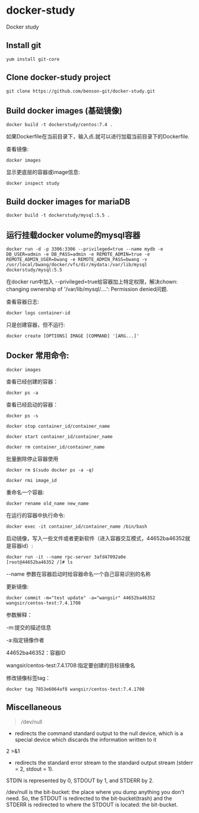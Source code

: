 # docker-study
Docker study


 Install git
--------

```
yum install git-core

```

Clone docker-study project
--------

```
git clone https://github.com/benson-git/docker-study.git

```

Build docker images (基础镜像)
--------

```
docker build -t dockerstudy/centos:7.4 .
```

如果Dockerfile在当前目录下，输入点.就可以进行加载当前目录下的Dockerfile.

查看镜像:

```
docker images
```

显示更底层的容器或image信息:

```
docker inspect study
```

Build docker images for mariaDB
--------

```
docker build -t dockerstudy/mysql:5.5 .
```

运行挂载docker volume的mysql容器
--------

```
docker run -d -p 3306:3306 --privileged=true --name mydb -e DB_USER=admin -e DB_PASS=admin -e REMOTE_ADMIN=true -e REMOTE_ADMIN_USER=bwang -e REMOTE_ADMIN_PASS=bwang -v /usr/local/bwang/docker/vfs/dir/mydata:/var/lib/mysql dockerstudy/mysql:5.5
```

 在docker run中加入 --privileged=true给容器加上特定权限，解决chown: changing ownership of '/var/lib/mysql/....': Permission denied问题.

查看容器日志:
```
docker logs container-id
```

只是创建容器，但不运行:

```
docker create [OPTIONS] IMAGE [COMMAND] '[ARG...]'
```

Docker 常用命令:
--------

```
docker images
```

查看已经创建的容器：
```
docker ps -a
```
查看已经启动的容器：
```
docker ps -s
```

```
docker stop container_id/container_name
```

```
docker start container_id/container_name
```

```
docker rm container_id/container_name
```

批量删除停止容器使用
```
docker rm $(sudo docker ps -a -q)
```

```
docker rmi image_id
```

重命名一个容器:
```
docker rename old_name new_name 
```

在运行的容器中执行命令:
```
docker exec -it container_id/container_name /bin/bash  
```


启动镜像，写入一些文件或者更新软件（进入容器交互模式，44652ba46352就是容器id）:
```
docker run -it --name rpc-server 3afd47092a0e
[root@44652ba46352 /]# ls
```
--name 参数在容器启动时给容器命名一个自己容易识别的名称

更新镜像:
```
docker commit -m="test update" -a="wangsir" 44652ba46352 wangsir/centos-test:7.4.1708
```
参数解释：

-m:提交的描述信息

-a:指定镜像作者

44652ba46352：容器ID

wangsir/centos-test:7.4.1708:指定要创建的目标镜像名

修改镜像标签tag：
```
docker tag 7853e6064af8 wangsir/centos-test:7.4.1708
```

Miscellaneous
--------

 >/dev/null 
 - redirects the command standard output to the null device, which is a special device which discards the information written to it

 2 >&1 
 - redirects the standard error stream to the standard output stream (stderr = 2, stdout = 1).
 
 STDIN is represented by 0, STDOUT by 1, and STDERR by 2.

/dev/null is the bit-bucket: the place where you dump anything you don't need.
So, the STDOUT is redirected to the bit-bucket(trash) and the STDERR is redirected to where the STDOUT is located: the bit-bucket.



